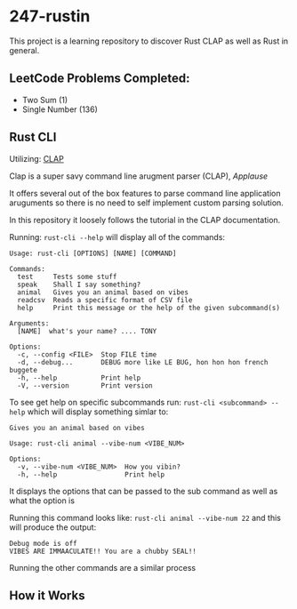# 247-rustin

This project is a learning repository to discover Rust CLAP as well as Rust in
general. 

## LeetCode Problems Completed:
- Two Sum (1)
- Single Number (136)

## Rust CLI

Utilizing: [CLAP](https://docs.rs/clap/latest/clap/_derive/_tutorial/index.html)

Clap is a super savy command line arugment parser (CLAP), *Applause*

It offers several out of the box features to parse command line application aruguments 
so there is no need to self implement custom parsing solution. 

In this repository it loosely follows the tutorial in the CLAP documentation.

Running: `rust-cli --help` will display all of the commands: 
```
Usage: rust-cli [OPTIONS] [NAME] [COMMAND]

Commands:
  test     Tests some stuff
  speak    Shall I say something?
  animal   Gives you an animal based on vibes
  readcsv  Reads a specific format of CSV file
  help     Print this message or the help of the given subcommand(s)

Arguments:
  [NAME]  what's your name? .... TONY

Options:
  -c, --config <FILE>  Stop FILE time
  -d, --debug...       DEBUG more like LE BUG, hon hon hon french buggete
  -h, --help           Print help
  -V, --version        Print version
```

To see get help on specific subcommands run: `rust-cli <subcommand> --help`
which will display something simlar to: 
```
Gives you an animal based on vibes

Usage: rust-cli animal --vibe-num <VIBE_NUM>

Options:
  -v, --vibe-num <VIBE_NUM>  How you vibin?
  -h, --help                 Print help
```

It displays the options that can be passed to the sub command as well as what the option is

Running this command looks like: `rust-cli animal --vibe-num 22` and this will produce the output:
```
Debug mode is off
VIBES ARE IMMAACULATE!! You are a chubby SEAL!!
```

Running the other commands are a similar process

## How it Works
